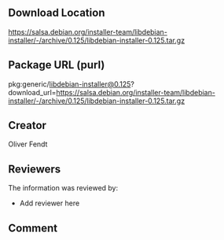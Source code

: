 ## Download Location

https://salsa.debian.org/installer-team/libdebian-installer/-/archive/0.125/libdebian-installer-0.125.tar.gz

## Package URL (purl)

pkg:generic/libdebian-installer@0.125?download_url=https://salsa.debian.org/installer-team/libdebian-installer/-/archive/0.125/libdebian-installer-0.125.tar.gz

## Creator

Oliver Fendt

## Reviewers

The information was reviewed by:

* Add reviewer here

## Comment

